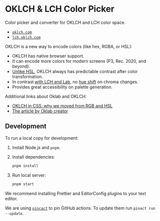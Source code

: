 # OKLCH & LCH Color Picker

Color picker and converter for OKLCH and LCH color space.

- [`oklch.com`](https://oklch.com)
- [`lch.oklch.com`](https://lch.oklch.com)

OKLCH is a new way to encode colors (like hex, RGBA, or HSL):

- OKLCH has native browser support.
- It can encode more colors for modern screens (P3, Rec. 2020, and beyond).
- [Unlike HSL], OKLCH always has predictable contrast
  after color transformation.
- In contrast [with LCH and Lab], no [hue shift] on chroma changes.
- Provides great accessibility on palette generation.

Additional links about Oklab and OKLCH:

- [OKLCH in CSS: why we moved from RGB and HSL](https://evilmartians.com/chronicles/oklch-in-css-why-quit-rgb-hsl)
- [The article by Oklab creator](https://bottosson.github.io/posts/oklab/)

[Unlike HSL]: https://wildbit.com/blog/accessible-palette-stop-using-hsl-for-color-systems
[with LCH and Lab]: https://bottosson.github.io/posts/oklab/#blending-colors
[hue shift]: https://lch.oklch.com/#35,55,297,100

## Development

To run a local copy for development:

1. Install Node.js and `pnpm`.
2. Install dependencies:

   ```sh
   pnpm install
   ```

3. Run local server:

   ```sh
   pnpm start
   ```

We recommend installing Prettier and EditorConfig plugins to your text editor.

We are using [`pincact`](https://github.com/suzuki-shunsuke/pinact) to pin GitHub actions. To update them run `pinact run --update`.
